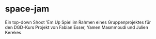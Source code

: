 # space-jam
Ein top-down Shoot 'Em Up Spiel im Rahmen eines Gruppenprojektes für den DGD-Kurs
Projekt von Fabian Esser, Yamen Masmmoudi und Julien Kerekes
